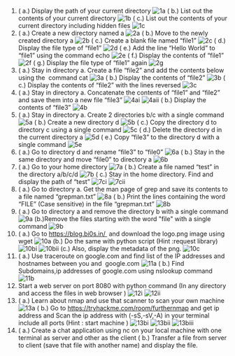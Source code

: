 1. ( a.) Display the path of your current directory ![1a](https://github.com/meenusince2004/bi0s/blob/master/bashchallenges/screenshot1.png)
( b.) List out the contents of your current directory ![1b](https://github.com/meenusince2004/bi0s/blob/master/bashchallenges/screenshot2.png)
( c.) List out the contents of your current directory including hidden files ![1c](https://github.com/meenusince2004/bi0s/blob/master/bashchallenges/screenshot3.png)
2. ( a.) Create a new directory named a ![2a](https://github.com/meenusince2004/bi0s/blob/master/bashchallenges/screenshot4.png)
( b.) Move to the newly created directory a ![2b](https://github.com/meenusince2004/bi0s/blob/master/bashchallenges/screenshot5.png)
( c.) Create a blank file named “file1” ![2c](https://github.com/meenusince2004/bi0s/blob/master/bashchallenges/screenshot6.png)
( d.) Display the file type of “file1” ![2d](https://github.com/meenusince2004/bi0s/blob/master/bashchallenges/screenshot7.png)
( e.) Add the line “Hello World” to “file1” using the command echo ![2e](https://github.com/meenusince2004/bi0s/blob/master/bashchallenges/screenshot8.png) 
( f.) Display the contents of “file1” ![2f](https://github.com/meenusince2004/bi0s/blob/master/bashchallenges/screenshot9.png)
( g.) Display the file type of “file1” again ![2g](https://github.com/meenusince2004/bi0s/blob/master/bashchallenges/screenshot10.png)
3. ( a.) Stay in directory a. Create a file “file2” and add the contents below using the  command cat ![3a](https://github.com/meenusince2004/bi0s/blob/master/bashchallenges/screenshot11.png)
( b.) Display the contents of “file2” ![3b](https://github.com/meenusince2004/bi0s/blob/master/bashchallenges/screenshot12.png)
( c.) Display the contents of “file2” with the lines reversed ![3c](https://github.com/meenusince2004/bi0s/blob/master/bashchallenges/screenshot13.png)
4. ( a.) Stay in directory a. Concatenate the contents of “file1” and “file2” and save them into a new file “file3” ![4ai](https://github.com/meenusince2004/bi0s/blob/master/bashchallenges/screenshot14i.png)
![4aii](https://github.com/meenusince2004/bi0s/blob/master/bashchallenges/screenshot14ii.png)
( b.) Display the contents of “file3” ![4b](https://github.com/meenusince2004/bi0s/blob/master/bashchallenges/screenshot15.png)
5. ( a.) Stay in directory a. Create 2 directories b/c with a single command ![5a](https://github.com/meenusince2004/bi0s/blob/master/bashchallenges/screenshot16.png)
( b.) Create a new directory d ![5b](https://github.com/meenusince2004/bi0s/blob/master/bashchallenges/screenshot17.png)
( c.) Copy the directory d to directory c using a single command ![5c](https://github.com/meenusince2004/bi0s/blob/master/bashchallenges/screenshot18.png)
( d.) Delete the directory d in the current directory a ![5d](https://github.com/meenusince2004/bi0s/blob/master/bashchallenges/screenshot19.png)
( e.) Copy “file3” to the directory d with a single command ![5e](https://github.com/meenusince2004/bi0s/blob/master/bashchallenges/screenshot20.png)
6. ( a.) Go to directory d and rename “file3” to “file0” ![6a](https://github.com/meenusince2004/bi0s/blob/master/bashchallenges/screenshot21.png)
( b.) Stay in the same directory and move “file0” to directory a ![6b](https://github.com/meenusince2004/bi0s/blob/master/bashchallenges/screenshot22.png)
7. ( a.) Go to your home directory ![7a](https://github.com/meenusince2004/bi0s/blob/master/bashchallenges/screenshot23.png)
( b.) Create a file named “test” in the directory a/b/c/d ![7b](https://github.com/meenusince2004/bi0s/blob/master/bashchallenges/screenshot24.png)
( c.) Stay in the home directory. Find and display the path of “test” ![7ci](https://github.com/meenusince2004/bi0s/blob/master/bashchallenges/screenshot25i.png)
![7cii](https://github.com/meenusince2004/bi0s/blob/master/bashchallenges/screenshot25ii.png)
8. ( a.) Go to directory a. Get the man page of grep and save its contents to a file named “grepman.txt” ![8a](https://github.com/meenusince2004/bi0s/blob/master/bashchallenges/screenshot26.png) 
( b.) Print the lines containing the word “FILE” (Case sensitive) in the file “grepman.txt” ![8b](https://github.com/meenusince2004/bi0s/blob/master/bashchallenges/screenshot27.png)
9. ( a.) Go to directory a and remove the directory b with a single command ![9a](https://github.com/meenusince2004/bi0s/blob/master/bashchallenges/screenshot28.png)
(b.)Remove the files starting with the word "file" with a single command ![9b](https://github.com/meenusince2004/bi0s/blob/master/bashchallenges/screenshot29.png)
10. ( a.) Go to https://blog.bi0s.in/  and download the logo.png image using wget ![10a](https://github.com/meenusince2004/bi0s/blob/master/bashchallenges/screenshot30.png)
(b.) Do the same with python script (Hint :request library)
![10bi](https://github.com/meenusince2004/bi0s/blob/master/bashchallenges/screenshot31i.png)
![10bii](https://github.com/meenusince2004/bi0s/blob/master/bashchallenges/screenshot31ii.png)
(c.) Also, display the metadata of the png.
![10c](https://github.com/meenusince2004/bi0s/blob/master/bashchallenges/screenshot32.png)
11. ( a.) Use traceroute on google.com and find list of the IP addresses and hostnames between you and  google.com 
![11a](https://github.com/meenusince2004/bi0s/blob/master/bashchallenges/screenshot33.png)
( b.) Find  Subdomains,ip addresses of google.com using nslookup command
![11b](https://github.com/meenusince2004/bi0s/blob/master/bashchallenges/screenshot34.png)
12. Start a web server on port 8080 with python command
(In any directory and access the files in web browser )
![12i](https://github.com/meenusince2004/bi0s/blob/master/bashchallenges/screenshot35i.png)
![12ii](https://github.com/meenusince2004/bi0s/blob/master/bashchallenges/screenshot35ii.png)
13. ( a.) Learn about nmap and use that scanner to scan your own machine
![13a](https://github.com/meenusince2004/bi0s/blob/master/bashchallenges/screenshot36.png)
( b.) Go to https://tryhackme.com/room/furthernmap and get ip address and
Scan the ip address with (-sS,-sV,-A) in your terminal include all ports
(Hint : start machine )
![13bi](https://github.com/meenusince2004/bi0s/blob/master/bashchallenges/screenshot37i.png)
![13bii](https://github.com/meenusince2004/bi0s/blob/master/bashchallenges/screenshot37ii.png)
![13biii](https://github.com/meenusince2004/bi0s/blob/master/bashchallenges/screenshot37iii.png)
14. ( a.) Create a chat application using nc on your local machine with one terminal as server and other as the client
( b.) Transfer a file from server to client (save that file with another name) and display the file.
